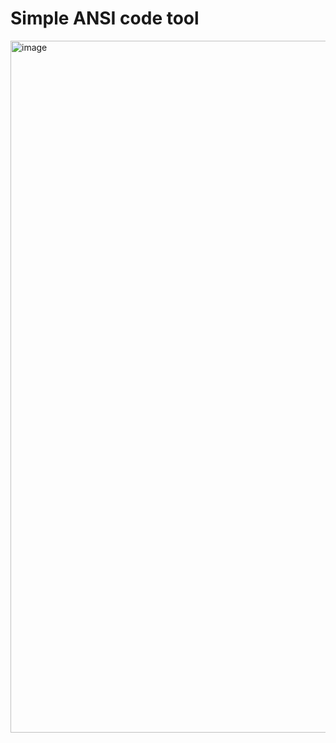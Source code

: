 # Simple ANSI code tool

<img width="1107" alt="image" src="https://github.com/user-attachments/assets/d66ffc22-8bca-47e2-b3bc-aeb12b73ce61">

